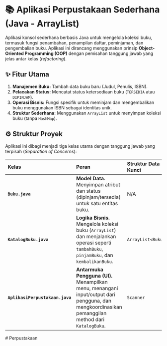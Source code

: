 # 📚 Aplikasi Perpustakaan Sederhana (Java - ArrayList)

Aplikasi konsol sederhana berbasis Java untuk mengelola koleksi buku, termasuk fungsi penambahan, penampilan daftar, peminjaman, dan pengembalian buku. Aplikasi ini dirancang menggunakan prinsip **Object-Oriented Programming (OOP)** dengan pemisahan tanggung jawab yang jelas antar kelas (*refactoring*).

## ✨ Fitur Utama

1.  **Manajemen Buku:** Tambah data buku baru (Judul, Penulis, ISBN).
2.  **Pelacakan Status:** Mencatat status ketersediaan buku (`TERSEDIA` atau `DIPINJAM`).
3.  **Operasi Bisnis:** Fungsi spesifik untuk meminjam dan mengembalikan buku menggunakan ISBN sebagai identitas unik.
4.  **Struktur Sederhana:** Menggunakan `ArrayList` untuk menyimpan koleksi buku (tanpa `HashMap`).

## ⚙️ Struktur Proyek

Aplikasi ini dibagi menjadi tiga kelas utama dengan tanggung jawab yang terpisah (*Separation of Concerns*):

| Kelas | Peran | Struktur Data Kunci |
| :--- | :--- | :--- |
| **`Buku.java`** | **Model Data.** Menyimpan atribut dan status (dipinjam/tersedia) untuk satu entitas buku. | N/A |
| **`KatalogBuku.java`** | **Logika Bisnis.** Mengelola koleksi buku (`ArrayList`) dan menjalankan operasi seperti `tambahBuku`, `pinjamBuku`, dan `kembalikanBuku`. | `ArrayList<Buku>` |
| **`AplikasiPerpustakaan.java`**| **Antarmuka Pengguna (UI).** Menampilkan menu, menangani input/output dari pengguna, dan mengkoordinasikan pemanggilan method dari `KatalogBuku`. | `Scanner` |

#   P e r p u s t a k a a n  
 